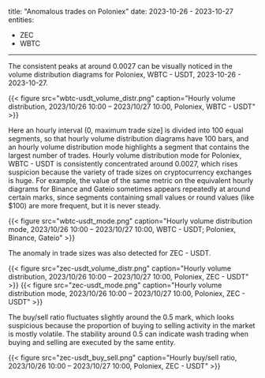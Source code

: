title: "Anomalous trades on Poloniex"
date: 2023-10-26 - 2023-10-27
entities:
  - ZEC
  - WBTC	
  
---


The consistent peaks at around 0.0027 can be visually noticed in the volume distribution diagrams for Poloniex, WBTC - USDT, 2023-10-26 - 2023-10-27. 

{{< figure src="wbtc-usdt_volume_distr.png" caption="Hourly volume distribution, 2023/10/26 10:00 – 2023/10/27 10:00, Poloniex, WBTC - USDT" >}}

Here an hourly interval (0, maximum trade size] is divided into 100 equal segments, so that hourly volume distribution diagrams have 100 bars, and an hourly volume distribution mode highlights a segment that contains the largest number of trades.
Hourly volume distribution mode for Poloniex, WBTC - USDT is consistently concentrated around 0.0027, which rises suspicion because the variety of trade sizes on cryptocurrency exchanges is huge. For example, the value of the same metric on the equivalent hourly diagrams for Binance and Gateio sometimes appears repeatedly at around certain marks, since segments containing small values or round values (like $100) are more frequent, but it is never steady.

{{< figure src="wbtc-usdt_mode.png" caption="Hourly volume distribution mode, 2023/10/26 10:00 – 2023/10/27 10:00, WBTC - USDT; Poloniex, Binance, Gateio" >}}

The anomaly in trade sizes was also detected for ZEC - USDT.

{{< figure src="zec-usdt_volume_distr.png" caption="Hourly volume distribution, 2023/10/26 10:00 – 2023/10/27 10:00, Poloniex, ZEC - USDT" >}}
{{< figure src="zec-usdt_mode.png" caption="Hourly volume distribution mode, 2023/10/26 10:00 – 2023/10/27 10:00, Poloniex, ZEC - USDT" >}}

The buy/sell ratio fluctuates slightly around the 0.5 mark, which looks suspicious because the proportion of buying to selling activity in the market is mostly volatile. The stability around 0.5 can indicate wash trading when buying and selling are executed by the same entity.

{{< figure src="zec-usdt_buy_sell.png" caption="Hourly buy/sell ratio, 2023/10/26 10:00 – 2023/10/27 10:00, Poloniex, ZEC - USDT" >}}